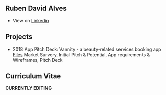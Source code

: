 ## Ruben David Alves

- View on [Linkedin](https://www.linkedin.com/in/rubendavidalves/)

## Projects

- 2018 App Pitch Deck: Vannity - a beauty-related services booking app [Files](https://drive.google.com/drive/folders/1f6wQmdDR698QhToLxonfxfE7be0qkraV?usp=sharing)
Market Survery, Initial Pitch & Potential, App requirements & Wireframes, Pitch Deck

## Curriculum Vitae


**CURRENTLY EDITING**
